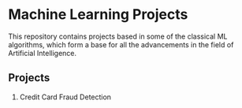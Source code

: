 # Machine Learning Projects

This repository contains projects based in some of the classical ML algorithms, which form a base for all the advancements in the field of Artificial Intelligence.

## Projects
1. Credit Card Fraud Detection